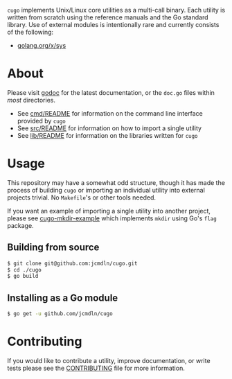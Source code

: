 `cugo` implements Unix/Linux core utilities as a multi-call binary. Each
utility is written from scratch using the reference manuals and the Go
standard library. Use of external modules is intentionally rare and currently
consists of the following:

* [golang.org/x/sys](https://pkg.go.dev/golang.org/x/sys)


About
==========
Please visit [godoc](https://godoc.org/github.com/jcmdln/cugo) for the
latest documentation, or the `doc.go` files within _most_ directories.

* See [cmd/README](cmd/README.md) for information on the command line
interface provided by `cugo`
* See [src/README](src/README.md) for information on how to import a
single utility
* See [lib/README](lib/README.md) for information on the libraries
written for `cugo`


Usage
==========
This repository may have a somewhat odd structure, though it has made
the process of building `cugo` or importing an individual utility into
external projects trivial. No `Makefile`'s or other tools needed.

If you want an example of importing a single utility into another
project, please see
[cugo-mkdir-example](https://github.com/jcmdln/cugo-mkdir-example)
which implements `mkdir` using Go's `flag` package.

Building from source
---
```sh
$ git clone git@github.com:jcmdln/cugo.git
$ cd ./cugo
$ go build
```

Installing as a Go module
---
```sh
$ go get -u github.com/jcmdln/cugo
```

Contributing
===
If you would like to contribute a utility, improve documentation, or
write tests please see the [CONTRIBUTING](CONTRIBUTING.md) file for more
information.
